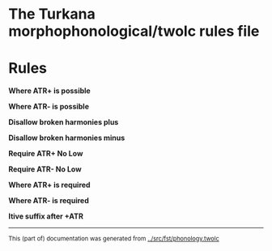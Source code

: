 
# The Turkana morphophonological/twolc rules file 








# Rules


**Where ATR+ is possible**  

**Where ATR- is possible**  

**Disallow broken harmonies plus**  

**Disallow broken harmonies minus**  

**Require ATR+ No Low**  

**Require ATR- No Low**  

**Where ATR+ is required**  

**Where ATR- is required**  


**Itive suffix after +ATR**  
* * *
<small>This (part of) documentation was generated from [../src/fst/phonology.twolc](http://github.com/giellalt/lang-tuv/blob/main/../src/fst/phonology.twolc)</small>